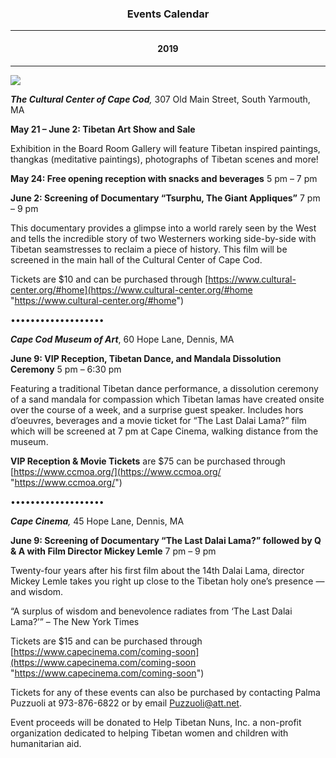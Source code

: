 <h3 style="text-align:center">Events Calendar</h3>

<hr>
<h4 style="text-align:center">2019</h4>
<hr>

![](../media/celebration-of-tibet-flyer.jpg)

**_The Cultural Center of Cape Cod_**_,_ 307 Old Main Street, South Yarmouth, MA

**May 21 – June 2: Tibetan Art Show and Sale**

Exhibition in the Board Room Gallery will feature Tibetan inspired paintings, thangkas (meditative paintings), photographs of Tibetan scenes and more!

**May 24: Free opening reception with snacks and beverages** 5 pm – 7 pm

**June 2: Screening of Documentary “Tsurphu, The Giant Appliques”** 7 pm – 9 pm

This documentary provides a glimpse into a world rarely seen by the West and tells the incredible story of two Westerners working side-by-side with Tibetan seamstresses to reclaim a piece of history. This film will be screened in the main hall of the Cultural Center of Cape Cod.

Tickets are $10 and can be purchased through [https://www.cultural-center.org/#home](https://www.cultural-center.org/#home "https://www.cultural-center.org/#home")

•••••••••••••••••••

**_Cape Cod Museum of Art_**, 60 Hope Lane, Dennis, MA

**June 9: VIP Reception, Tibetan Dance, and Mandala Dissolution Ceremony** 5 pm – 6:30 pm

Featuring a traditional Tibetan dance performance, a dissolution ceremony of a sand mandala for compassion which Tibetan lamas have created onsite over the course of a week, and a surprise guest speaker. Includes hors d’oeuvres, beverages and a movie ticket for “The Last Dalai Lama?” film which will be screened at 7 pm at Cape Cinema, walking distance from the museum.

**VIP Reception & Movie Tickets** are $75 can be purchased through [https://www.ccmoa.org/](https://www.ccmoa.org/ "https://www.ccmoa.org/")

•••••••••••••••••••

**_Cape Cinema_**_,_ 45 Hope Lane, Dennis, MA

**June 9: Screening of Documentary “The Last Dalai Lama?” followed by Q & A with Film Director Mickey Lemle** 7 pm – 9 pm

Twenty-four years after his first film about the 14th Dalai Lama, director Mickey Lemle takes you right up close to the Tibetan holy one’s presence — and wisdom.

“A surplus of wisdom and benevolence radiates from ‘The Last Dalai Lama?’” – The New York Times

Tickets are $15 and can be purchased through [https://www.capecinema.com/coming-soon](https://www.capecinema.com/coming-soon "https://www.capecinema.com/coming-soon")

Tickets for any of these events can also be purchased by contacting Palma Puzzuoli at 973-876-6822 or by email Puzzuoli@att.net.

Event proceeds will be donated to Help Tibetan Nuns, Inc. a non-profit organization dedicated to helping Tibetan women and children with humanitarian aid.
